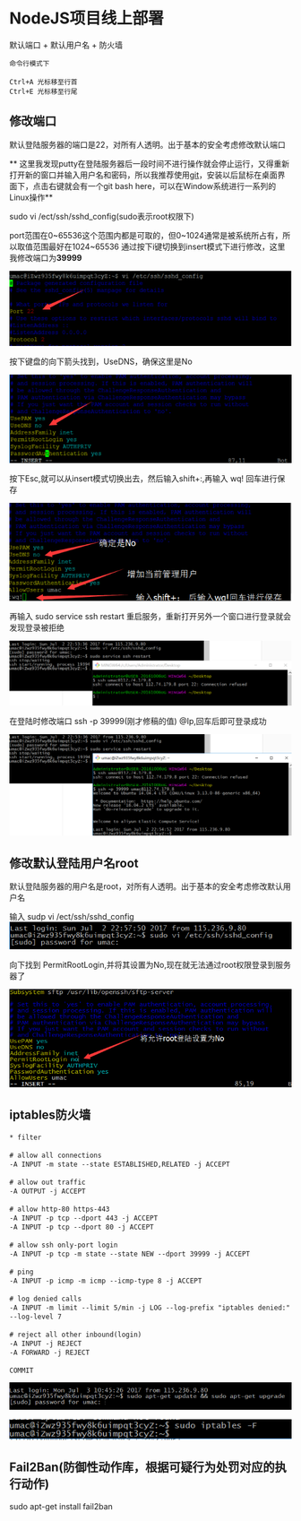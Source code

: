 # NodeJS项目线上部署

默认端口 + 默认用户名 + 防火墙

```
命令行模式下

Ctrl+A 光标移至行首
Ctrl+E 光标移至行尾

```

## 修改端口

默认登陆服务器的端口是22，对所有人透明。出于基本的安全考虑修改默认端口

**
这里我发现putty在登陆服务器后一段时间不进行操作就会停止运行，又得重新打开新的窗口并输入用户名和密码，所以我推荐使用[git](https://git-scm.com/)，安装以后鼠标在桌面界面下，点击右键就会有一个git bash here，可以在Window系统进行一系列的Linux操作**

sudo vi /ect/ssh/sshd_config(sudo表示root权限下)

port范围在0~65536这个范围内都是可取的，但0~1024通常是被系统所占有，所以取值范围最好在1024~65536
通过按下i键切换到insert模式下进行修改，这里我修改端口为**39999**

![](/aliyunnodejs/imgs/服务器安全等级1.png)

按下键盘的向下箭头找到，UseDNS，确保这里是No

![](/aliyunnodejs/imgs/服务器安全等级2.png)

按下Esc,就可以从insert模式切换出去，然后输入shift+:,再输入 wq! 回车进行保存

![](/aliyunnodejs/imgs/服务器安全等级3.png)

再输入 sudo service ssh restart 重启服务，重新打开另外一个窗口进行登录就会发现登录被拒绝

![](/aliyunnodejs/imgs/服务器安全等级4.png)

在登陆时修改端口 ssh -p 39999(刚才修稿的值) <username>@Ip,回车后即可登录成功

![](/aliyunnodejs/imgs/服务器安全等级5.png)

 
## 修改默认登陆用户名root

默认登陆服务器的用户名是root，对所有人透明。出于基本的安全考虑修改默认用户名

输入 sudp vi /ect/ssh/sshd_config
![](/aliyunnodejs/imgs/服务器安全等级6.jpg)

向下找到 PermitRootLogin,并将其设置为No,现在就无法通过root权限登录到服务器了

![](/aliyunnodejs/imgs/服务器安全等级7.jpg)

## iptables防火墙

```
* filter

# allow all connections
-A INPUT -m state --state ESTABLISHED,RELATED -j ACCEPT

# allow out traffic
-A OUTPUT -j ACCEPT

# allow http-80 https-443
-A INPUT -p tcp --dport 443 -j ACCEPT 
-A INPUT -p tcp --dport 80 -j ACCEPT   

# allow ssh only-port login
-A INPUT -p tcp -m state --state NEW --dport 39999 -j ACCEPT

# ping
-A INPUT -p icmp -m icmp --icmp-type 8 -j ACCEPT 

# log denied calls
-A INPUT -m limit --limit 5/min -j LOG --log-prefix "iptables denied:" --log-level 7

# reject all other inbound(login)
-A INPUT -j REJECT
-A FORWARD -j REJECT

COMMIT

```
![](/aliyunnodejs/imgs/服务器安全等级8.jpg)

![](/aliyunnodejs/imgs/服务器安全等级9.jpg)





## Fail2Ban(防御性动作库，根据可疑行为处罚对应的执行动作)
sudo apt-get install fail2ban




